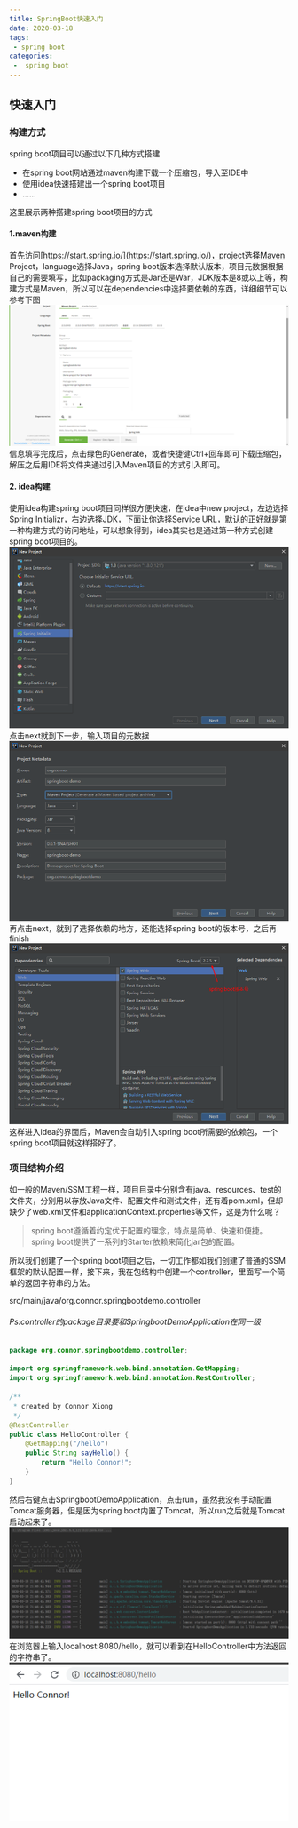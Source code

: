```yaml
---
title: SpringBoot快速入门
date: 2020-03-18
tags:
 - spring boot
categories:
 -  spring boot
---
```



## 快速入门
### 构建方式
spring boot项目可以通过以下几种方式搭建
- 在spring boot网站通过maven构建下载一个压缩包，导入至IDE中
- 使用idea快速搭建出一个spring boot项目
- ......

这里展示两种搭建spring boot项目的方式

#### 1.maven构建
首先访问[https://start.spring.io/](https://start.spring.io/)，project选择Maven Project，language选择Java，spring boot版本选择默认版本，项目元数据根据自己的需要填写，比如packaging方式是Jar还是War，JDK版本是8或以上等，构建方式是Maven，所以可以在dependencies中选择要依赖的东西，详细细节可以参考下图
![image](../../../.vuepress/public/springboot/springboot-io.png)
信息填写完成后，点击绿色的Generate，或者快捷键Ctrl+回车即可下载压缩包，解压之后用IDE将文件夹通过引入Maven项目的方式引入即可。


#### 2. idea构建
使用idea构建spring boot项目同样很方便快速，在idea中new project，左边选择Spring Initializr，右边选择JDK，下面让你选择Service URL，默认的正好就是第一种构建方式的访问地址，可以想象得到，idea其实也是通过第一种方式创建spring boot项目的。
![image](../../../.vuepress/public/springboot/idea1.png)
点击next就到下一步，输入项目的元数据
![image](../../../.vuepress/public/springboot/idea2.png)
再点击next，就到了选择依赖的地方，还能选择spring boot的版本号，之后再finish
![image](../../../.vuepress/public/springboot/idea3.png)
这样进入idea的界面后，Maven会自动引入spring boot所需要的依赖包，一个spring boot项目就这样搭好了。



### 项目结构介绍
如一般的Maven/SSM工程一样，项目目录中分别含有java、resources、test的文件夹，分别用以存放Java文件、配置文件和测试文件，还有着pom.xml，但却缺少了web.xml文件和applicationContext.properties等文件，这是为什么呢？

> spring boot遵循着约定优于配置的理念，特点是简单、快速和便捷。spring boot提供了一系列的Starter依赖来简化jar包的配置。

所以我们创建了一个spring boot项目之后，一切工作都如我们创建了普通的SSM框架的默认配置一样，接下来，我在包结构中创建一个controller，里面写一个简单的返回字符串的方法。

src/main/java/org.connor.springbootdemo.controller

###### Ps:controller的package目录要和SpringbootDemoApplication在同一级

``` Java
package org.connor.springbootdemo.controller;

import org.springframework.web.bind.annotation.GetMapping;
import org.springframework.web.bind.annotation.RestController;

/**
 * created by Connor Xiong
 */
@RestController
public class HelloController {
    @GetMapping("/hello")
    public String sayHello() {
        return "Hello Connor!";
    }
}

```
然后右键点击SpringbootDemoApplication，点击run，虽然我没有手动配置Tomcat服务器，但是因为spring boot内置了Tomcat，所以run之后就是Tomcat启动起来了。
![image](../../../.vuepress/public/springboot/spring-boot-1.png)
在浏览器上输入localhost:8080/hello，就可以看到在HelloController中方法返回的字符串了。
![image](../../../.vuepress/public/springboot/spring-boot-2.png)